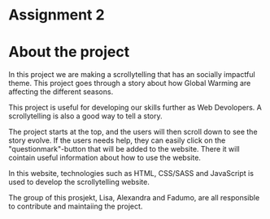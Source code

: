 # Assignment 2

# About the project

In this project we are making a scrollytelling that has an socially impactful theme. 
This project goes through a story about how Global Warming are affecting the different seasons. 

This project is useful for developing our skills further as Web Devolopers. A scrollytelling is also a good way to tell a story. 

The project starts at the top, and the users will then scroll down to see the story evolve. 
If the users needs help, they can easily click on the "questionmark"-button that will be added to the website. There it will cointain useful information about how to use the website.

In this website, technologies such as HTML, CSS/SASS and JavaScript is used to develop the scrollytelling website. 

The group of this prosjekt, Lisa, Alexandra and Fadumo, are all responsible to contribute and maintaiing the project. 